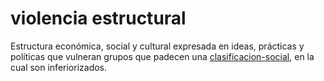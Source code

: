 # violencia estructural

Estructura económica, social y cultural expresada en ideas, prácticas y políticas que vulneran grupos que padecen una [clasificacion-social](clasificacion-social.md), en la cual son inferiorizados.

